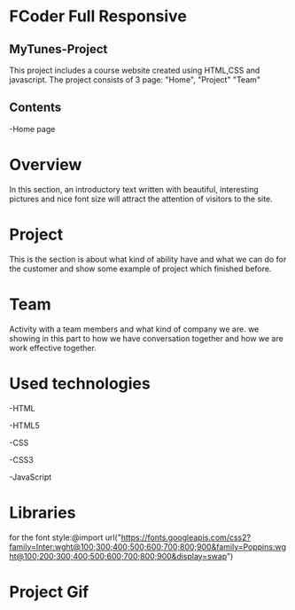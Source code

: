 <h1>FCoder Full Responsive</h1>

<h2>MyTunes-Project</h2>

This project includes a course website created using HTML,CSS and javascript. The project consists of 3 page: "Home", "Project" "Team"

<h2>Contents</h2>

-Home page

<h1>Overview</h1>

In this section, an introductory text written with beautiful, interesting pictures and nice font size will attract the attention of visitors to the site.

<h1>Project</h1>

This is the section is about what kind of ability have and what we can do for the customer and show some example of project which finished before.

<h1>Team</h1>
Activity with a team members and what kind of company we are. we showing in this part to how we have conversation together and how we are work effective together.


<h1>Used technologies</h1>

 <p>-HTML<p>
  <p>-HTML5 <p>
    <p>-CSS <p>
   <p> -CSS3<p>
  <p>-JavaScript <p>

<h1>Libraries</h1>

for the font style:@import url("https://fonts.googleapis.com/css2?family=Inter:wght@100;300;400;500;600;700;800;900&family=Poppins:wght@100;200;300;400;500;600;700;800;900&display=swap")
<h1>Project Gif</h1>

<img src="tech.gif" alt="">


